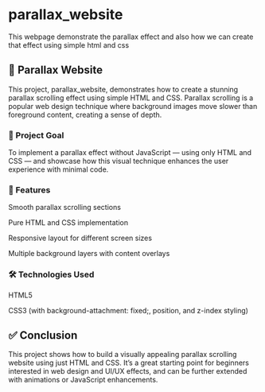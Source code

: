# parallax_website
This webpage demonstrate the parallax effect and also how we can create that effect using simple html and css

## 🌄 Parallax Website
This project, parallax_website, demonstrates how to create a stunning parallax scrolling effect using simple HTML and CSS. Parallax scrolling is a popular web design technique where background images move slower than foreground content, creating a sense of depth.

### 🎯 Project Goal
To implement a parallax effect without JavaScript — using only HTML and CSS — and showcase how this visual technique enhances the user experience with minimal code.
### 📌 Features
Smooth parallax scrolling sections

Pure HTML and CSS implementation

Responsive layout for different screen sizes

Multiple background layers with content overlays

### 🛠️ Technologies Used
HTML5

CSS3 (with background-attachment: fixed;, position, and z-index styling)

## ✅ Conclusion
This project shows how to build a visually appealing parallax scrolling website using just HTML and CSS.
It’s a great starting point for beginners interested in web design and UI/UX effects, and can be further extended with animations or JavaScript enhancements.


